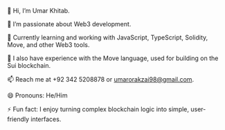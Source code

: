 👋 Hi, I’m Umar Khitab.

👀 I’m passionate about Web3 development.

🌱 Currently learning and working with JavaScript, TypeScript, Solidity, Move, and other Web3 tools.

🔧 I also have experience with the Move language, used for building on the Sui blockchain.

📫 Reach me at +92 342 5208878 or umarorakzai98@gmail.com.

😄 Pronouns: He/Him

⚡ Fun fact: I enjoy turning complex blockchain logic into simple, user-friendly interfaces.
